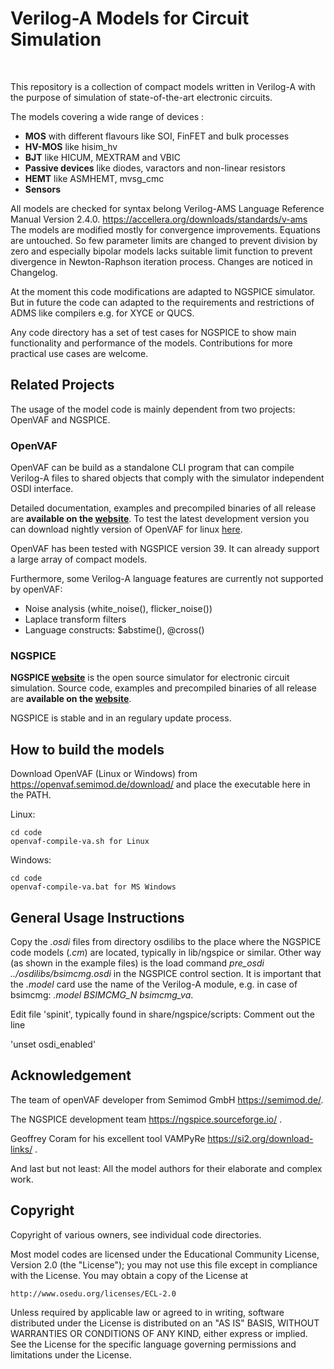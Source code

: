 # Verilog-A Models for Circuit Simulation

<br>

This repository is a collection of compact models written in Verilog-A with the purpose of simulation of state-of-the-art electronic circuits.

The models covering a wide range of devices :

* **MOS** with different flavours like SOI, FinFET and bulk processes
* **HV-MOS** like hisim_hv
* **BJT** like HICUM, MEXTRAM and VBIC
* **Passive devices** like diodes, varactors and non-linear resistors
* **HEMT** like ASMHEMT, mvsg_cmc
* **Sensors**

All models are checked for syntax belong Verilog-AMS Language Reference Manual Version 2.4.0. https://accellera.org/downloads/standards/v-ams
The models are modified mostly for convergence improvements. Equations are untouched.
So few parameter limits are changed to prevent division by zero and especially bipolar models lacks suitable limit function to prevent divergence in Newton-Raphson iteration process. Changes are noticed in Changelog.

At the moment this code modifications are adapted to NGSPICE simulator. But in future the code can adapted to the requirements and restrictions of ADMS like compilers e.g. for XYCE or QUCS.

Any code directory has a set of test cases for NGSPICE to show main functionality and performance of the models. Contributions for more practical use cases are welcome.

## Related Projects

The usage of the model code is mainly dependent from two projects: OpenVAF and NGSPICE.

### OpenVAF

OpenVAF can be build as a standalone CLI program that can compile Verilog-A files to shared objects that comply with the simulator independent OSDI interface.

Detailed documentation, examples and precompiled binaries of all release are **available on the [website](https://openvaf.semimod.de)**. To test the latest development version you can download nightly version of OpenVAF for linux [here](https://openva.fra1.cdn.digitaloceanspaces.com/openvaf_devel_linux_amd64.tar.gz).

OpenVAF has been tested with NGSPICE version 39. It can already support a large array of compact models.

Furthermore, some Verilog-A language features are currently not supported by openVAF:

* Noise analysis (white_noise(), flicker_noise())
* Laplace transform filters
* Language constructs: $abstime(), @cross()

### NGSPICE

**NGSPICE [website](https://ngspice.sourceforge.io/)** is the open source simulator for electronic circuit simulation. Source code, examples and precompiled binaries of all release are **available on the [website](https://sourceforge.net/projects/ngspice/)**.

NGSPICE is stable and in an regulary update process.

## How to build the models

Download OpenVAF (Linux or Windows) from https://openvaf.semimod.de/download/ and place the executable here in the PATH.

Linux:
``` shell
cd code
openvaf-compile-va.sh for Linux
```
Windows:
``` shell
cd code
openvaf-compile-va.bat for MS Windows
```

## General Usage Instructions

Copy the *.osdi* files from directory osdilibs to the place where the NGSPICE code models (*.cm*) are located, typically in lib/ngspice or similar.
Other way (as shown in the example files) is the load command *pre_osdi ../osdilibs/bsimcmg.osdi* in the NGSPICE control section. 
It is important that the *.model* card use the name of the Verilog-A module, e.g. in case of bsimcmg: *.model BSIMCMG_N bsimcmg_va*.


Edit file 'spinit', typically found in share/ngspice/scripts: Comment out the line

'unset osdi_enabled'


## Acknowledgement

The team of openVAF developer from Semimod GmbH https://semimod.de/.

The NGSPICE development team https://ngspice.sourceforge.io/ .

Geoffrey Coram for his excellent tool VAMPyRe https://si2.org/download-links/ .

And last but not least: All the model authors for their elaborate and complex work.

## Copyright

Copyright of various owners, see individual code directories.

Most model codes are licensed under the
Educational Community License, Version 2.0 (the "License"); you may
not use this file except in compliance with the License. You may
obtain a copy of the License at

    http://www.osedu.org/licenses/ECL-2.0

Unless required by applicable law or agreed to in writing,
software distributed under the License is distributed on an "AS IS"
BASIS, WITHOUT WARRANTIES OR CONDITIONS OF ANY KIND, either express
or implied. See the License for the specific language governing
permissions and limitations under the License.